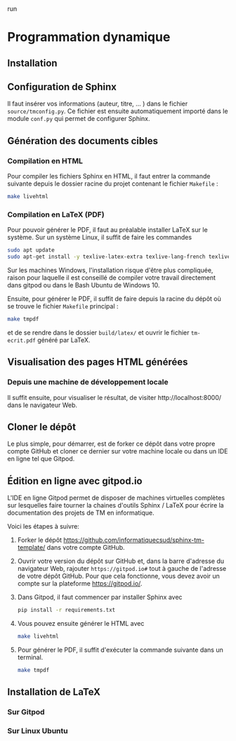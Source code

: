 run
# Programmation dynamique

## Installation



## Configuration de Sphinx

Il faut insérer vos informations (auteur, titre, ... ) dans le fichier
`source/tmconfig.py`. Ce fichier est ensuite automatiquement importé dans le module `conf.py` qui permet de configurer Sphinx.

## Génération des documents cibles

### Compilation en HTML

Pour compiler les fichiers Sphinx en HTML, il faut entrer la commande suivante depuis le dossier racine du projet contenant le fichier `Makefile` :

```bash
make livehtml
```

### Compilation en LaTeX (PDF)

Pour pouvoir générer le PDF, il faut au préalable installer LaTeX sur le système. Sur un système Linux, il suffit de faire les commandes

```bash
sudo apt update
sudo apt-get install -y texlive-latex-extra texlive-lang-french texlive-fonts-recommended latexmk
```

Sur les machines Windows, l'installation risque d'être plus compliquée, raison pour laquelle il est conseillé de compiler votre travail directement dans gitpod ou dans le Bash Ubuntu de Windows 10.

Ensuite, pour générer le PDF, il suffit de faire depuis la racine du dépôt où se trouve le fichier `Makefile` principal :

```bash
make tmpdf
```

et de se rendre dans le dossier `build/latex/` et ouvrir le fichier `tm-ecrit.pdf` généré par LaTeX.

## Visualisation des pages HTML générées

### Depuis une machine de développement locale

Il suffit ensuite, pour visualiser le résultat, de visiter http://localhost:8000/ dans le navigateur Web.

## Cloner le dépôt

Le plus simple, pour démarrer, est de forker ce dépôt dans votre propre compte
GitHub et cloner ce dernier sur votre machine locale ou dans un IDE en ligne tel
que Gitpod.

## Édition en ligne avec gitpod.io

L'IDE en ligne Gitpod permet de disposer de machines virtuelles complètes sur
lesquelles faire tourner la chaines d'outils Sphinx / LaTeX pour écrire la
documentation des projets de TM en informatique.

Voici les étapes à suivre:

1. Forker le dépôt https://github.com/informatiquecsud/sphinx-tm-template/ dans
   votre compte GitHub.

2. Ouvrir votre version du dépôt sur GitHub et, dans la barre d'adresse du
   navigateur Web, rajouter `https://gitpod.io#` tout à gauche de l'adresse de
   votre dépôt GitHub. Pour que cela fonctionne, vous devez avoir un compte sur
   la plateforme https://gitpod.io/.

3. Dans Gitpod, il faut commencer par installer Sphinx avec

   ```bash
   pip install -r requirements.txt
   ```

4. Vous pouvez ensuite générer le HTML avec

   ```bash
   make livehtml
   ```

5. Pour générer le PDF, il suffit d'exécuter la commande suivante dans un
   terminal.

   ```bash
   make tmpdf
   ```

## Installation de LaTeX

### Sur Gitpod

### Sur Linux Ubuntu